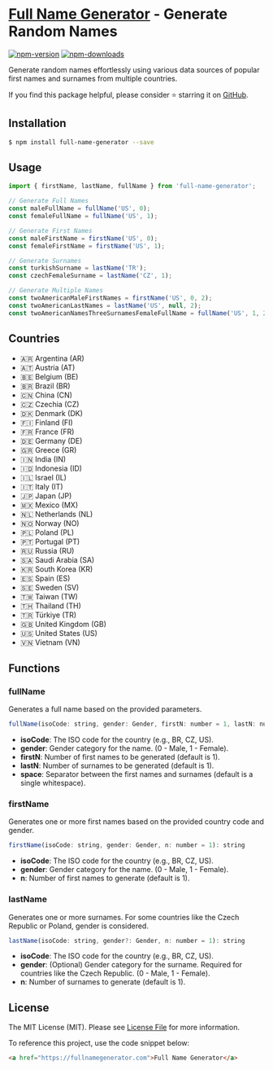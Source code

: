 # [Full Name Generator](https://fullnamegenerator.com) - Generate Random Names

[![npm-version]][npm] [![npm-downloads]][npm]

Generate random names effortlessly using various data sources of popular first names and surnames
from multiple countries. 

If you find this package helpful, please consider ⭐ starring it on [GitHub](https://github.com/ozdemirburak/full-name-generator).

## Installation

```bash
$ npm install full-name-generator --save
```

## Usage

````js
import { firstName, lastName, fullName } from 'full-name-generator';

// Generate Full Names
const maleFullName = fullName('US', 0);
const femaleFullName = fullName('US', 1);

// Generate First Names
const maleFirstName = firstName('US', 0);
const femaleFirstName = firstName('US', 1);

// Generate Surnames
const turkishSurname = lastName('TR');
const czechFemaleSurname = lastName('CZ', 1);

// Generate Multiple Names
const twoAmericanMaleFirstNames = firstName('US', 0, 2);
const twoAmericanLastNames = lastName('US', null, 2);
const twoAmericanNamesThreeSurnamesFemaleFullName = fullName('US', 1, 2, 3);
````

## Countries

- 🇦🇷 Argentina (AR)
- 🇦🇹 Austria (AT)
- 🇧🇪 Belgium (BE)
- 🇧🇷 Brazil (BR)
- 🇨🇳 China (CN)
- 🇨🇿 Czechia (CZ)
- 🇩🇰 Denmark (DK)
- 🇫🇮 Finland (FI)
- 🇫🇷 France (FR)
- 🇩🇪 Germany (DE)
- 🇬🇷 Greece (GR)
- 🇮🇳 India (IN)
- 🇮🇩 Indonesia (ID)
- 🇮🇱 Israel (IL)
- 🇮🇹 Italy (IT)
- 🇯🇵 Japan (JP)
- 🇲🇽 Mexico (MX)
- 🇳🇱 Netherlands (NL)
- 🇳🇴 Norway (NO)
- 🇵🇱 Poland (PL)
- 🇵🇹 Portugal (PT)
- 🇷🇺 Russia (RU)
- 🇸🇦 Saudi Arabia (SA)
- 🇰🇷 South Korea (KR)
- 🇪🇸 Spain (ES)
- 🇸🇪 Sweden (SV)
- 🇹🇼 Taiwan (TW)
- 🇹🇭 Thailand (TH)
- 🇹🇷 Türkiye (TR)
- 🇬🇧 United Kingdom (GB)
- 🇺🇸 United States (US)
- 🇻🇳 Vietnam (VN)

## Functions

### fullName

Generates a full name based on the provided parameters.

```js
fullName(isoCode: string, gender: Gender, firstN: number = 1, lastN: number = 1, space: string = ' '): string
```

- **isoCode**: The ISO code for the country (e.g., BR, CZ, US).
- **gender**: Gender category for the name. (0 - Male, 1 - Female).
- **firstN**: Number of first names to be generated (default is 1).
- **lastN**: Number of surnames to be generated (default is 1).
- **space**: Separator between the first names and surnames (default is a single whitespace).

### firstName

Generates one or more first names based on the provided country code and gender.

```js
firstName(isoCode: string, gender: Gender, n: number = 1): string
```

- **isoCode**: The ISO code for the country (e.g., BR, CZ, US).
- **gender**: Gender category for the name. (0 - Male, 1 - Female).
- **n**: Number of first names to generate (default is 1).

### lastName

Generates one or more surnames. For some countries like the Czech Republic or Poland, gender is considered.
```js
lastName(isoCode: string, gender?: Gender, n: number = 1): string
```

- **isoCode**: The ISO code for the country (e.g., BR, CZ, US).
- **gender**: (Optional) Gender category for the surname. Required for countries like the Czech Republic. (0 - Male, 1 - Female).
- **n**: Number of surnames to generate (default is 1).

## License

The MIT License (MIT). Please see [License File](LICENSE) for more information.

  [npm-version]: https://img.shields.io/npm/v/full-name-generator.svg?style=flat-square
  [npm-downloads]: https://img.shields.io/npm/dm/full-name-generator.svg?style=flat-square
  [npm]: https://www.npmjs.com/package/full-name-generator

To reference this project, use the code snippet below:

```html
<a href="https://fullnamegenerator.com">Full Name Generator</a>
```
